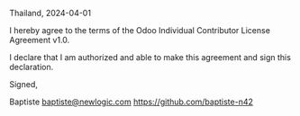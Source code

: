 Thailand, 2024-04-01

I hereby agree to the terms of the Odoo Individual Contributor License
Agreement v1.0.

I declare that I am authorized and able to make this agreement and sign this
declaration.

Signed,

Baptiste baptiste@newlogic.com https://github.com/baptiste-n42
